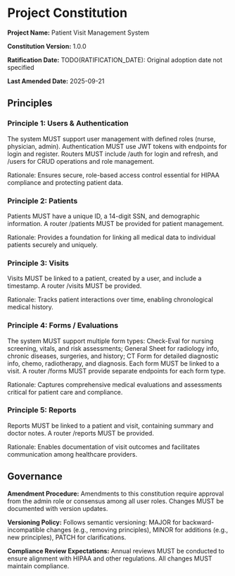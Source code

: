 <!-- Sync Impact Report
Version change: 0.0.0 → 1.0.0
List of modified principles: None (new)
Added sections: Principles 1-5, Governance
Removed sections: None
Templates requiring updates: None (no templates exist)
Follow-up TODOs: RATIFICATION_DATE needs to be set
-->

# Project Constitution

**Project Name:** Patient Visit Management System

**Constitution Version:** 1.0.0

**Ratification Date:** TODO(RATIFICATION_DATE): Original adoption date not specified

**Last Amended Date:** 2025-09-21

## Principles

### Principle 1: Users & Authentication
The system MUST support user management with defined roles (nurse, physician, admin). Authentication MUST use JWT tokens with endpoints for login and register. Routers MUST include /auth for login and refresh, and /users for CRUD operations and role management.

Rationale: Ensures secure, role-based access control essential for HIPAA compliance and protecting patient data.

### Principle 2: Patients
Patients MUST have a unique ID, a 14-digit SSN, and demographic information. A router /patients MUST be provided for patient management.

Rationale: Provides a foundation for linking all medical data to individual patients securely and uniquely.

### Principle 3: Visits
Visits MUST be linked to a patient, created by a user, and include a timestamp. A router /visits MUST be provided.

Rationale: Tracks patient interactions over time, enabling chronological medical history.

### Principle 4: Forms / Evaluations
The system MUST support multiple form types: Check-Eval for nursing screening, vitals, and risk assessments; General Sheet for radiology info, chronic diseases, surgeries, and history; CT Form for detailed diagnostic info, chemo, radiotherapy, and diagnosis. Each form MUST be linked to a visit. A router /forms MUST provide separate endpoints for each form type.

Rationale: Captures comprehensive medical evaluations and assessments critical for patient care and compliance.

### Principle 5: Reports
Reports MUST be linked to a patient and visit, containing summary and doctor notes. A router /reports MUST be provided.

Rationale: Enables documentation of visit outcomes and facilitates communication among healthcare providers.

## Governance

**Amendment Procedure:** Amendments to this constitution require approval from the admin role or consensus among all user roles. Changes MUST be documented with version updates.

**Versioning Policy:** Follows semantic versioning: MAJOR for backward-incompatible changes (e.g., removing principles), MINOR for additions (e.g., new principles), PATCH for clarifications.

**Compliance Review Expectations:** Annual reviews MUST be conducted to ensure alignment with HIPAA and other regulations. All changes MUST maintain compliance.
